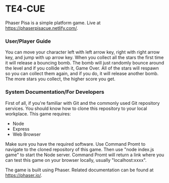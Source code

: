 # TE4-CUE
Phaser Pisa is a simple platform game.
Live at https://phaserpisacue.netlify.com/.


### User/Player Guide

You can move your character left with left arrow key, right with right arrow key, and jump with up arrow key.
When you collect all the stars the first time it will release a bouncing bomb. 
The bomb will just randomly bounce around the level and if you collide with it, Game Over.
All of the stars will respawn so you can collect them again, and if you do, it will release another bomb.
The more stars you collect, the higher score you get.


### System Documentation/For Developers

First of all, if you're familiar with Git and the commonly used Git repository services.
You should know how to clone this repository to your local workplace.
This game requires:
- Node
- Express
- Web Browser

Make sure you have the required software.
Use Command Promt to navigate to the cloned repository of this game. Then use "node index.js game" to start the Node server.
Command Promt will return a link where you can test this game on your browser locally, usually "localhost:xxxx".

The game is built using Phaser. Related documentation can be found at https://phaser.io/.